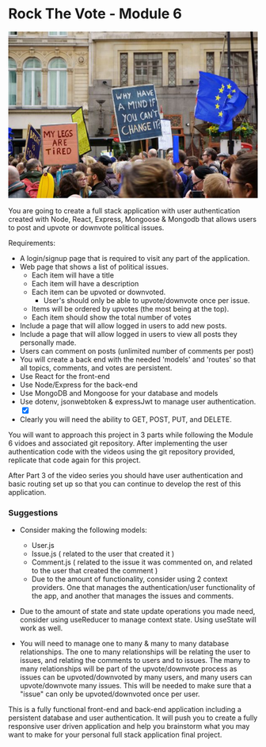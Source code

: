 # Rock The Vote - Module 6

![](readme-images/rockthevoteimage.jpeg)

You are going to create a full stack application with user authentication created with Node, React, Express, Mongoose & Mongodb that allows users to post and upvote or downvote political issues.

Requirements:
- A login/signup page that is required to visit any part of the application.
- Web page that shows a list of political issues.
    - Each item will have a title
    - Each item will have a description
    - Each item can be upvoted or downvoted.
        - User's should only be able to upvote/downvote once per issue.
    - Items will be ordered by upvotes (the most being at the top).
    - Each item should show the total number of votes
- Include a page that will allow logged in users to add new posts.
- Include a page that will allow logged in users to view all posts they personally made.
- Users can comment on posts (unlimited number of comments per post)
- You will create a back end with the needed 'models' and 'routes' so that all topics, comments, and votes are persistent.
- Use React for the front-end
- Use Node/Express for the back-end
- Use MongoDB and Mongoose for your database and models
- Use dotenv, jsonwebtoken & expressJwt to manage user authentication. <input type="checkbox" checked>
- Clearly you will need the ability to GET, POST, PUT, and DELETE.

You will want to approach this project in 3 parts while following the Module 6 vidoes and associated git repository. After implementing the user authentication code with the videos using the git repository provided, replicate that code again for this project.

After Part 3 of the video series you should have user authentication and basic routing set up so that you can continue to develop the rest of this application.

### Suggestions
- Consider making the following models:

    - User.js
    - Issue.js ( related to the user that created it )
    - Comment.js ( related to the issue it was commented on, and related to the user that created the comment )
    - Due to the amount of functionality, consider using 2 context providers. One that manages the authentication/user functionality of the app, and another that manages the issues and comments.

- Due to the amount of state and state update operations you made need, consider using useReducer to manage context state. Using useState will work as well.

- You will need to manage one to many & many to many database relationships. The one to many relationships will be relating the user to issues, and relating the comments to users and to issues. The many to many relationships will be part of the upvote/downvote process as issues can be upvoted/downvoted by many users, and many users can upvote/downvote many issues. This will be needed to make sure that a "issue" can only be upvoted/downvoted once per user.

This is a fully functional front-end and back-end application including a persistent database and user authentication. It will push you to create a fully responsive user driven application and help you brainstorm what you may want to make for your personal full stack application final project.